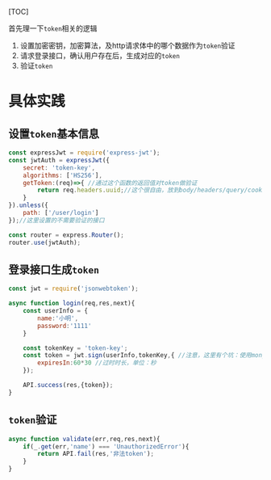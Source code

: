 [TOC]

首先理一下`token`相关的逻辑
1. 设置加密密钥，加密算法，及http请求体中的哪个数据作为`token`验证
1. 请求登录接口，确认用户存在后，生成对应的`token`
2. 验证`token`

# 具体实践
## 设置`token`基本信息
```js
const expressJwt = require('express-jwt');
const jwtAuth = expressJwt({
    secret: 'token-key',
    algorithms: ['HS256'],
    getToken:(req)=>{ //通过这个函数的返回值对token做验证
        return req.headers.uuid;//这个很自由，放到body/headers/query/cookies都行
    }
}).unless({
    path: ['/user/login']
});//这里设置的不需要验证的接口

const router = express.Router();
router.use(jwtAuth);
```

## 登录接口生成`token`
```js
const jwt = require('jsonwebtoken');

async function login(req,res,next){
    const userInfo = {
        name:'小明',
        password:'1111'
    }

    const tokenKey = 'token-key';
    const token = jwt.sign(userInfo,tokenKey,{ //注意，这里有个坑：使用mongoose取出来的数据需要使用toJSON()方法
        expiresIn:60*30 //过时时长，单位：秒
    });

    API.success(res,{token});
}
```

## `token`验证
```js
async function validate(err,req,res,next){
    if(_.get(err,'name') === 'UnauthorizedError'){
        return API.fail(res,'非法token');
    }
}
```
